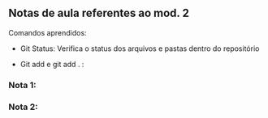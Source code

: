 ## Notas de aula referentes ao mod. 2 

Comandos aprendidos: 
- Git Status: Verifica o status dos arquivos e pastas dentro do repositório

- Git add e git add . : 


### Nota 1:

### Nota 2: